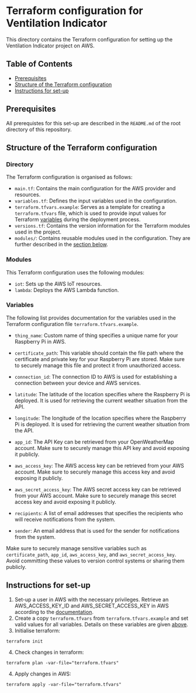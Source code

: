 # Terraform configuration for Ventilation Indicator

This directory contains the Terraform configuration for setting up the Ventilation Indicator project on AWS.

## Table of Contents
- [Prerequisites](#prerequisites)
- [Structure of the Terraform configuration](#structure-of-the-terraform-configuration)
- [Instructions for set-up](#instructions-for-set-up)

## Prerequisites

All prerequistes for this set-up are described in the `README.md` of the root directory of this repository.

## Structure of the Terraform configuration

### Directory

The Terraform configuration is organised as follows:

- `main.tf`: Contains the main configuration for the AWS provider and resources.
- `variables.tf`: Defines the input variables used in the configuration.
- `terraform.tfvars.example`: Serves as a template for creating a `terraform.tfvars` file, which is used to provide input values for Terraform [variables](#variables) during the deployment process.
- `versions.tf`: Contains the version information for the Terraform modules used in the project.
- `modules/`: Contains reusable modules used in the configuration. They are further described in the [section below](#modules).

### Modules

This Terraform configuration uses the following modules:
- `iot`: Sets up the AWS IoT resources.
- `lambda`: Deploys the AWS Lambda function.

### Variables

The following list provides documentation for the variables used in the Terraform configuration file `terraform.tfvars.example`.

- `thing_name`: Custom name of thing specifies a unique name for your Raspberry Pi in AWS.

- `certificate_path`: This variable should contain the file path where the certificate and private key for your Raspberry Pi are stored.  Make sure to securely manage this file and protect it from unauthorized access. 

- `connection_id`: The connection ID to AWS is used for establishing a connection between your device and AWS services.

- `latitude`: The latitude of the location specifies where the Raspberry Pi is deployed. It is used for retrieving the current weather situation from the API.

- `longitude`: The longitude of the location specifies where the Raspberry Pi is deployed. It is used for retrieving the current weather situation from the API.

- `app_id`: The API Key can be retrieved from your OpenWeatherMap account. Make sure to securely manage this API key and avoid exposing it publicly.

- `aws_access_key`: The AWS access key can be retrieved from your AWS account. Make sure to securely manage this access key and avoid exposing it publicly.

- `aws_secret_access_key`: The AWS secret access key can be retrieved from your AWS account. Make sure to securely manage this secret access key and avoid exposing it publicly.

- `recipients`: A list of email addresses that specifies the recipients who will receive notifications from the system.

- `sender`: An email address that is used for the sender for notifications from the system.

Make sure to securely manage sensitive variables such as `certificate_path`, `app_id`, `aws_access_key`, and `aws_secret_access_key`. Avoid committing these values to version control systems or sharing them publicly.

## Instructions for set-up

1. Set-up a user in AWS with the necessary privileges. Retrieve an AWS_ACCESS_KEY_ID and AWS_SECRET_ACCESS_KEY in AWS according to the [documentation](https://docs.aws.amazon.com/IAM/latest/UserGuide/id_credentials_access-keys.html).
2. Create a copy ```terraform.tfvars``` from ```terraform.tfvars.example``` and set valid values for all variables. Details on these variables are given [above](#variables).
3. Initialise terraform:
```
terraform init
```
4. Check changes in terraform:
```
terraform plan -var-file="terraform.tfvars"
```
4. Apply changes in AWS:
```
terraform apply -var-file="terraform.tfvars"
```